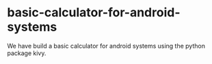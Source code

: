 # basic-calculator-for-android-systems
We have build a basic calculator for android systems using the python package kivy.
